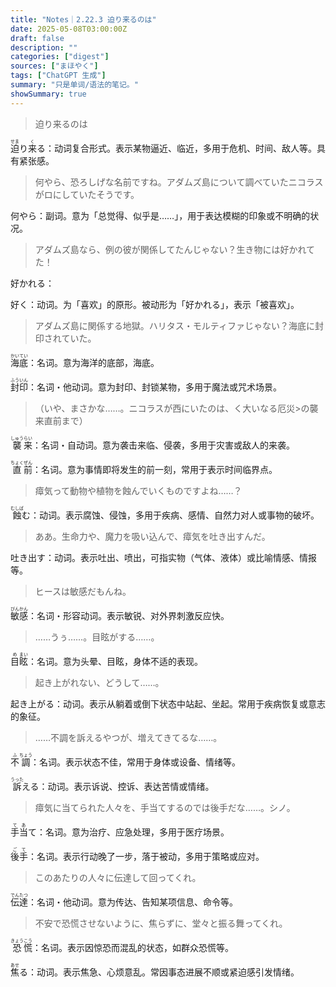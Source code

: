 ```yaml
---
title: "Notes｜2.22.3 迫り来るのは"
date: 2025-05-08T03:00:00Z
draft: false
description: ""
categories: ["digest"]
sources: ["まほやく"]
tags: ["ChatGPT 生成"]
summary: "只是单词/语法的笔记。"
showSummary: true
---
```


>迫り来るのは

<ruby>迫<rt>せま</rt></ruby>り<ruby>来<rt>く</rt></ruby>る：动词复合形式。表示某物逼近、临近，多用于危机、时间、敌人等。具有紧张感。

>何やら、恐ろしげな名前ですね。アダムズ島について調べていたニコラスがロにしていたそうです。

何やら：副词。意为「总觉得、似乎是……」，用于表达模糊的印象或不明确的状况。

>アダムズ島なら、例の彼が関係してたんじゃない？生き物には好かれてた！

好かれる：

好く：动词。为「喜欢」的原形。被动形为「好かれる」，表示「被喜欢」。

>アダムズ島に関係する地獄。ハリタス・モルティファじゃない？海底に封印されていた。

<ruby>海<rt>かい</rt></ruby><ruby>底<rt>てい</rt></ruby>：名词。意为海洋的底部，海底。

<ruby>封<rt>ふう</rt></ruby><ruby>印<rt>いん</rt></ruby>：名词・他动词。意为封印、封锁某物，多用于魔法或咒术场景。

>（いや、まさかな……。ニコラスが西にいたのは、く大いなる厄災>の襲来直前まで）

<ruby>襲<rt>しゅう</rt></ruby><ruby>来<rt>らい</rt></ruby>：名词・自动词。意为袭击来临、侵袭，多用于灾害或敌人的来袭。

<ruby>直<rt>ちょく</rt></ruby><ruby>前<rt>ぜん</rt></ruby>：名词。意为事情即将发生的前一刻，常用于表示时间临界点。

>瘴気って動物や植物を蝕んでいくものですよね……？

<ruby>蝕<rt>むしば</rt></ruby>む：动词。表示腐蚀、侵蚀，多用于疾病、感情、自然力对人或事物的破坏。

>ああ。生命力や、魔力を吸い込んで、瘴気を吐き出すんだ。

吐き出す：动词。表示吐出、喷出，可指实物（气体、液体）或比喻情感、情报等。

>ヒースは敏感だもんね。

<ruby>敏<rt>びん</rt></ruby><ruby>感<rt>かん</rt></ruby>：名词・形容动词。表示敏锐、对外界刺激反应快。

>……うぅ……。目眩がする……。

<ruby>目<rt>め</rt></ruby><ruby>眩<rt>まい</rt></ruby>：名词。意为头晕、目眩，身体不适的表现。

>起き上がれない、どうして……。

起き上がる：动词。表示从躺着或倒下状态中站起、坐起。常用于疾病恢复或意志的象征。

>……不調を訴えるやつが、増えてきてるな……。

<ruby>不<rt>ふ</rt></ruby><ruby>調<rt>ちょう</rt></ruby>：名词。表示状态不佳，常用于身体或设备、情绪等。

<ruby>訴<rt>うった</rt></ruby>える：动词。表示诉说、控诉、表达苦情或情绪。

>瘴気に当てられた人々を、手当てするのでは後手だな……。シノ。

<ruby>手<rt>て</rt></ruby><ruby>当<rt>あ</rt></ruby>て：名词。意为治疗、应急处理，多用于医疗场景。

<ruby>後<rt>ご</rt></ruby><ruby>手<rt>て</rt></ruby>：名词。表示行动晚了一步，落于被动，多用于策略或应对。

>このあたりの人々に伝達して回ってくれ。

<ruby>伝<rt>でん</rt></ruby><ruby>達<rt>たつ</rt></ruby>：名词・他动词。意为传达、告知某项信息、命令等。

>不安で恐慌させないように、焦らずに、堂々と振る舞ってくれ。

<ruby>恐<rt>きょう</rt></ruby><ruby>慌<rt>こう</rt></ruby>：名词。表示因惊恐而混乱的状态，如群众恐慌等。

<ruby>焦<rt>あせ</rt></ruby>る：动词。表示焦急、心烦意乱。常因事态进展不顺或紧迫感引发情绪。